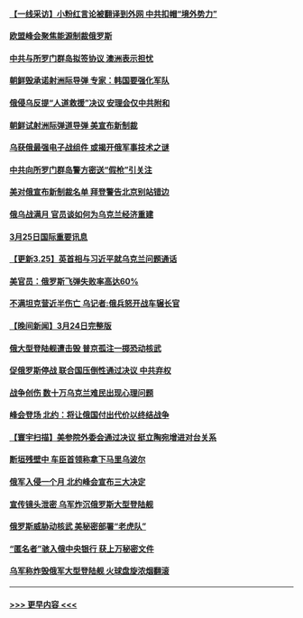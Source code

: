 #### [【一线采访】小粉红言论被翻译到外网 中共扣帽“境外势力”](../pages/prog202/a103383611.md?t=03260301) 
#### [欧盟峰会聚焦能源制裁俄罗斯](../pages/prog202/a103383613.md?t=03260301) 
#### [中共与所罗门群岛拟签协议 澳洲表示担忧](../pages/prog202/a103383568.md?t=03260301) 
#### [朝鲜毁承诺射洲际导弹 专家：韩国要强化军队](../pages/prog202/a103383510.md?t=03260301) 
#### [俄侵乌反提“人道救援”决议 安理会仅中共附和](../pages/prog202/a103383465.md?t=03260301) 
#### [朝鲜试射洲际弹道导弹 美宣布新制裁](../pages/prog202/a103383378.md?t=03260301) 
#### [乌获俄最强电子战组件 或揭开俄军事技术之谜](../pages/prog202/a103383369.md?t=03260301) 
#### [中共向所罗门群岛警方密送“假枪”引关注](../pages/prog202/a103383356.md?t=03260301) 
#### [美对俄宣布新制裁名单 拜登警告北京别站错边](../pages/prog202/a103383187.md?t=03260301) 
#### [俄乌战满月 官员谈如何为乌克兰经济重建](../pages/prog202/a103383207.md?t=03260301) 
#### [3月25日国际重要讯息](../pages/prog202/a103383202.md?t=03260301) 
#### [【更新3.25】英首相与习近平就乌克兰问题通话](../pages/prog202/a103383150.md?t=03260301) 
#### [美官员：俄罗斯飞弹失败率高达60%](../pages/prog202/a103383145.md?t=03260301) 
#### [不满坦克营近半伤亡 乌记者:俄兵怒开战车辗长官](../pages/prog202/a103383048.md?t=03260301) 
#### [【晚间新闻】3月24日完整版](../pages/prog202/a103383003.md?t=03260301) 
#### [俄大型登陆舰遭击毁 普京孤注一掷恐动核武](../pages/prog202/a103383061.md?t=03260301) 
#### [促俄罗斯停战 联合国压倒性通过决议 中共弃权](../pages/prog202/a103383053.md?t=03260301) 
#### [战争创伤 数十万乌克兰难民出现心理问题](../pages/prog202/a103382820.md?t=03260301) 
#### [峰会登场 北约：将让俄国付出代价以终结战争](../pages/prog202/a103383084.md?t=03260301) 
#### [【寰宇扫描】美参院外委会通过决议 挺立陶宛增进对台关系](../pages/prog202/a103383075.md?t=03260301) 
#### [断垣残壁中 车臣首领称拿下马里乌波尔](../pages/prog202/a103382978.md?t=03260301) 
#### [俄军入侵一个月 北约峰会宣布三大决定](../pages/prog202/a103382857.md?t=03260301) 
#### [宣传镜头泄密 乌军炸沉俄罗斯大型登陆舰](../pages/prog202/a103382753.md?t=03260301) 
#### [俄罗斯威胁动核武 美秘密部署“老虎队”](../pages/prog202/a103382785.md?t=03260301) 
#### [“匿名者”骇入俄中央银行 获上万秘密文件](../pages/prog202/a103382780.md?t=03260301) 
#### [乌军称炸毁俄军大型登陆舰 火球盘旋浓烟翻滚](../pages/prog202/a103382734.md?t=03260301) 

----
#### [ >>> 更早内容 <<< ](../indexes/prog202-earlier.md)
